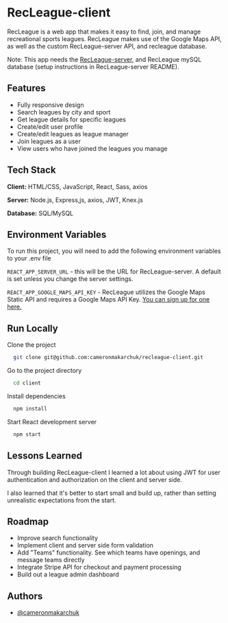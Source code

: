 
# RecLeague-client

RecLeague is a web app that makes it easy to find, join, and manage recreational sports leagues. RecLeague makes use of the Google Maps API, as well as the custom RecLeague-server API, and recleague database.

Note: This app needs the [RecLeague-server](https://github.com/cameronmakarchuk/recleague-server), and RecLeague mySQL database (setup instructions in RecLeague-server README).


## Features

- Fully responsive design
- Search leagues by city and sport
- Get league details for specific leagues
- Create/edit user profile
- Create/edit leagues as league manager
- Join leagues as a user
- View users who have joined the leagues you manage



## Tech Stack

**Client:** HTML/CSS, JavaScript, React, Sass, axios

**Server:** Node.js, Express,js, axios, JWT, Knex.js

**Database:** SQL/MySQL
## Environment Variables

To run this project, you will need to add the following environment variables to your .env file

`REACT_APP_SERVER_URL` - this will be the URL for RecLeague-server. A default is set unless you change the server settings.

`REACT_APP_GOOGLE_MAPS_API_KEY` - RecLeague utilizes the Google Maps Static API and requires a Google Maps API Key. [You can sign up for one here.](https://developers.google.com/maps)




## Run Locally

Clone the project

```bash
  git clone git@github.com:cameronmakarchuk/recleague-client.git
```

Go to the project directory

```bash
  cd client
```

Install dependencies

```bash
  npm install
```

Start React development server

```bash
  npm start
```


## Lessons Learned

Through building RecLeague-client I learned a lot about using JWT for user authentication and authorization on the client and server side.

I also learned that it's better to start small and build up, rather than setting unrealistic expectations from the start.
## Roadmap

- Improve search functionality
- Implement client and server side form validation
- Add "Teams" functionality. See which teams have openings, and message teams directly
- Integrate Stripe API for checkout and payment processing
- Build out a league admin dashboard


## Authors

- [@cameronmakarchuk](https://www.github.com/cameronmakarchuk)

